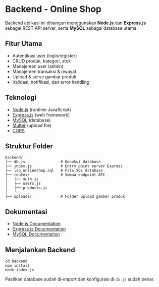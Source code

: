 # Backend - Online Shop

Backend aplikasi ini dibangun menggunakan **Node.js** dan **Express.js** sebagai REST API server, serta **MySQL** sebagai database utama.

## Fitur Utama
- Autentikasi user (login/register)
- CRUD produk, kategori, stok
- Manajemen user (admin)
- Manajemen transaksi & riwayat
- Upload & serve gambar produk
- Validasi, notifikasi, dan error handling

## Teknologi
- [Node.js](https://nodejs.org/) (runtime JavaScript)
- [Express.js](https://expressjs.com/) (web framework)
- [MySQL](https://www.mysql.com/) (database)
- [Multer](https://github.com/expressjs/multer) (upload file)
- [CORS](https://expressjs.com/en/resources/middleware/cors.html)

## Struktur Folder
```
backend/
├── db.js                # Koneksi database
├── index.js             # Entry point server Express
├── lsp_onlineshop.sql   # File SQL database
├── routes/              # Semua endpoint API
│   ├── auth.js
│   ├── users.js
│   ├── products.js
│   └── ...
├── uploads/             # Folder upload gambar produk
```

## Dokumentasi
- [Node.js Documentation](https://nodejs.org/en/docs)
- [Express.js Documentation](https://expressjs.com/en/4x/api.html)
- [MySQL Documentation](https://dev.mysql.com/doc/)

## Menjalankan Backend
```
cd backend
npm install
node index.js
```

Pastikan database sudah di-import dan konfigurasi di `db.js` sudah benar.
